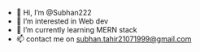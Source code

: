 - 👋 Hi, I’m @Subhan222
- 👀 I’m interested in Web dev
- 🌱 I’m currently learning MERN stack
- 📫 contact me on subhan.tahir21071999@gmail.com
